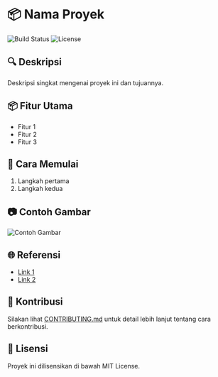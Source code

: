 # 📦 Nama Proyek

![Build Status](https://img.shields.io/badge/build-passing-brightgreen)
![License](https://img.shields.io/badge/license-MIT-blue)

## 🔍 Deskripsi
Deskripsi singkat mengenai proyek ini dan tujuannya.

## 📦 Fitur Utama
- Fitur 1
- Fitur 2
- Fitur 3

## 🚀 Cara Memulai
1. Langkah pertama
2. Langkah kedua

## 📷 Contoh Gambar
![Contoh Gambar](images/example.png)

## 🌐 Referensi
- [Link 1](http://example.com)
- [Link 2](http://example.com)

## 🤝 Kontribusi
Silakan lihat [CONTRIBUTING.md](CONTRIBUTING.md) untuk detail lebih lanjut tentang cara berkontribusi.

## 📄 Lisensi
Proyek ini dilisensikan di bawah MIT License.
